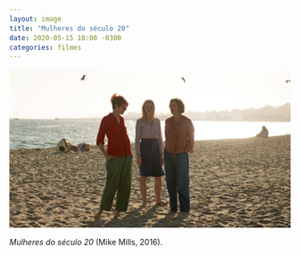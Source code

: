 ```yaml
---
layout: image
title: "Mulheres do século 20"
date: 2020-05-15 18:00 -0300
categories: filmes
---
```

<p><picture>
	<source media="(max-width: 480px)" srcset="/assets/mulheres-do-seculo-20-480.jpg" />
	<img src="/assets/mulheres-do-seculo-20.jpg" alt="Quadro do filme Mulheres do século 20." />
</picture></p>

_Mulheres do século 20_ (Mike Mills, 2016).
